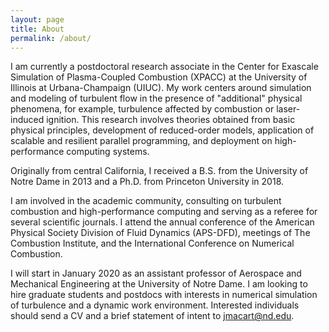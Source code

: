 ```yaml
---
layout: page
title: About
permalink: /about/
---
```


I am currently a postdoctoral research associate in the Center for Exascale Simulation of Plasma-Coupled Combustion (XPACC) at the University of Illinois at Urbana-Champaign (UIUC). My work centers around simulation and modeling of turbulent flow in the presence of "additional" physical phenomena, for example, turbulence affected by combustion or laser-induced ignition. This research involves theories obtained from basic physical principles, development of reduced-order models, application of scalable and resilient parallel programming, and deployment on high-performance computing systems.

Originally from central California, I received a B.S. from the University of Notre Dame in 2013 and a Ph.D. from Princeton University in 2018.

I am involved in the academic community, consulting on turbulent combustion and high-performance computing and serving as a referee for several scientific journals. I attend the annual conference of the American Physical Society Division of Fluid Dynamics (APS-DFD), meetings of The Combustion Institute, and the International Conference on Numerical Combustion.

I will start in January 2020 as an assistant professor of Aerospace and Mechanical Engineering at the University of Notre Dame. I am looking to hire graduate students and postdocs with interests in numerical simulation of turbulence and a dynamic work environment. Interested individuals should send a CV and a brief statement of intent to [jmacart@nd.edu](mailto:jmacart@nd.edu).